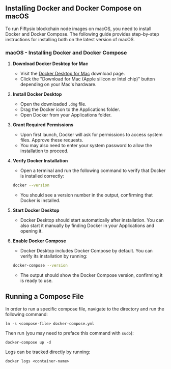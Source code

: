 ## Installing Docker and Docker Compose on macOS

To run Fiftysix blockchain node images on macOS, you need to install Docker and Docker Compose. The following guide provides step-by-step instructions for installing both on the latest version of macOS.

### macOS - Installing Docker and Docker Compose

1. **Download Docker Desktop for Mac**
   - Visit the [Docker Desktop for Mac](https://www.docker.com/products/docker-desktop) download page.
   - Click the "Download for Mac (Apple silicon or Intel chip)" button depending on your Mac's hardware.

2. **Install Docker Desktop**
   - Open the downloaded `.dmg` file.
   - Drag the Docker icon to the Applications folder.
   - Open Docker from your Applications folder.

3. **Grant Required Permissions**
   - Upon first launch, Docker will ask for permissions to access system files. Approve these requests.
   - You may also need to enter your system password to allow the installation to proceed.

4. **Verify Docker Installation**
   - Open a terminal and run the following command to verify that Docker is installed correctly:
   ```bash
   docker --version
   ```
   - You should see a version number in the output, confirming that Docker is installed.

5. **Start Docker Desktop**
   - Docker Desktop should start automatically after installation. You can also start it manually by finding Docker in your Applications and opening it.

6. **Enable Docker Compose**
   - Docker Desktop includes Docker Compose by default. You can verify its installation by running:
   ```bash
   docker-compose --version
   ```
   - The output should show the Docker Compose version, confirming it is ready to use.

## Running a Compose File

In order to run a specific compose file, navigate to the directory and run the following command:

```
ln -s <compose-file> docker-compose.yml
```

Then run (you may need to preface this command with `sudo`):

```
docker-compose up -d
```

Logs can be tracked directly by running:

```
docker logs <container-name>
```
